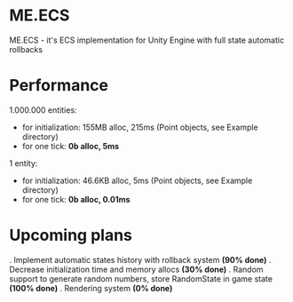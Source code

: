 # ME.ECS
ME.ECS - it's ECS implementation for Unity Engine with full state automatic rollbacks

# Performance
1.000.000 entities:
- for initialization: 155MB alloc, 215ms (Point objects, see Example directory)
- for one tick: <b>0b alloc, 5ms</b>

1 entity:
- for initialization: 46.6KB alloc, 5ms (Point objects, see Example directory)
- for one tick: <b>0b alloc, 0.01ms</b>

# Upcoming plans
. Implement automatic states history with rollback system <b>(90% done)</b>
. Decrease initialization time and memory allocs <b>(30% done)</b>
. Random support to generate random numbers, store RandomState in game state <b>(100% done)</b>
. Rendering system <b>(0% done)</b>
